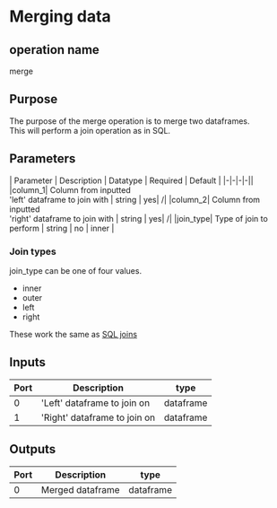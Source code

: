 # Merging data

## operation name
merge

## Purpose
The purpose of the merge operation is to merge two dataframes.<br>
This will perform a join operation as in SQL.<br>

## Parameters
| Parameter | Description | Datatype | Required | Default |
|-|-|-|-||
|column_1| Column from inputted <br> 'left' dataframe to join with | string | yes| /|
|column_2| Column from inputted <br> 'right' dataframe to join with | string | yes| /|
|join_type| Type of join to perform | string | no | inner |

### Join types
join_type can be one of four values.

* inner
* outer
* left
* right

These work the same as [SQL joins](https://www.w3schools.com/sql/sql_join.asp)


## Inputs
| Port | Description | type |
|-|-|-|
| 0 | 'Left' dataframe to join on | dataframe |
| 1 | 'Right' dataframe to join on | dataframe |


## Outputs
| Port | Description | type |
|-|-|-|
| 0 | Merged dataframe | dataframe |